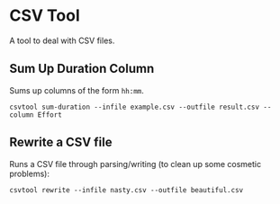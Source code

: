 # CSV Tool

A tool to deal with CSV files.

## Sum Up Duration Column

Sums up columns of the form `hh:mm`.

    csvtool sum-duration --infile example.csv --outfile result.csv --column Effort

## Rewrite a CSV file

Runs a CSV file through parsing/writing (to clean up some cosmetic problems):

    csvtool rewrite --infile nasty.csv --outfile beautiful.csv
